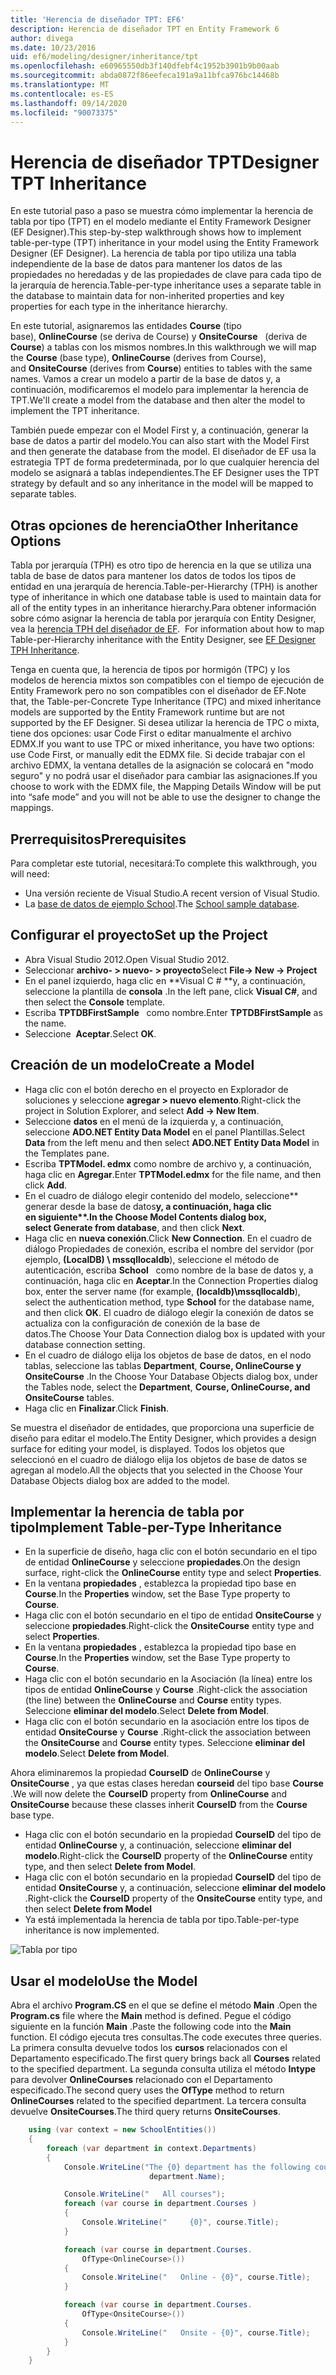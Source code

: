 ```yaml
---
title: 'Herencia de diseñador TPT: EF6'
description: Herencia de diseñador TPT en Entity Framework 6
author: divega
ms.date: 10/23/2016
uid: ef6/modeling/designer/inheritance/tpt
ms.openlocfilehash: e60965550db3f140dfebf4c1952b3901b9b00aab
ms.sourcegitcommit: abda0872f86eefeca191a9a11bfca976bc14468b
ms.translationtype: MT
ms.contentlocale: es-ES
ms.lasthandoff: 09/14/2020
ms.locfileid: "90073375"
---
```

# <a name="designer-tpt-inheritance"></a><span data-ttu-id="d3477-103">Herencia de diseñador TPT</span><span class="sxs-lookup"><span data-stu-id="d3477-103">Designer TPT Inheritance</span></span>
<span data-ttu-id="d3477-104">En este tutorial paso a paso se muestra cómo implementar la herencia de tabla por tipo (TPT) en el modelo mediante el Entity Framework Designer (EF Designer).</span><span class="sxs-lookup"><span data-stu-id="d3477-104">This step-by-step walkthrough shows how to implement table-per-type (TPT) inheritance in your model using the Entity Framework Designer (EF Designer).</span></span> <span data-ttu-id="d3477-105">La herencia de tabla por tipo utiliza una tabla independiente de la base de datos para mantener los datos de las propiedades no heredadas y de las propiedades de clave para cada tipo de la jerarquía de herencia.</span><span class="sxs-lookup"><span data-stu-id="d3477-105">Table-per-type inheritance uses a separate table in the database to maintain data for non-inherited properties and key properties for each type in the inheritance hierarchy.</span></span>

<span data-ttu-id="d3477-106">En este tutorial, asignaremos las entidades **Course** (tipo base), **OnlineCourse** (se deriva de Course) y **OnsiteCourse**   (deriva de **Course**) a tablas con los mismos nombres.</span><span class="sxs-lookup"><span data-stu-id="d3477-106">In this walkthrough we will map the **Course** (base type), **OnlineCourse** (derives from Course), and **OnsiteCourse** (derives from **Course**) entities to tables with the same names.</span></span> <span data-ttu-id="d3477-107">Vamos a crear un modelo a partir de la base de datos y, a continuación, modificaremos el modelo para implementar la herencia de TPT.</span><span class="sxs-lookup"><span data-stu-id="d3477-107">We'll create a model from the database and then alter the model to implement the TPT inheritance.</span></span>

<span data-ttu-id="d3477-108">También puede empezar con el Model First y, a continuación, generar la base de datos a partir del modelo.</span><span class="sxs-lookup"><span data-stu-id="d3477-108">You can also start with the Model First and then generate the database from the model.</span></span> <span data-ttu-id="d3477-109">El diseñador de EF usa la estrategia TPT de forma predeterminada, por lo que cualquier herencia del modelo se asignará a tablas independientes.</span><span class="sxs-lookup"><span data-stu-id="d3477-109">The EF Designer uses the TPT strategy by default and so any inheritance in the model will be mapped to separate tables.</span></span>

## <a name="other-inheritance-options"></a><span data-ttu-id="d3477-110">Otras opciones de herencia</span><span class="sxs-lookup"><span data-stu-id="d3477-110">Other Inheritance Options</span></span>

<span data-ttu-id="d3477-111">Tabla por jerarquía (TPH) es otro tipo de herencia en la que se utiliza una tabla de base de datos para mantener los datos de todos los tipos de entidad en una jerarquía de herencia.</span><span class="sxs-lookup"><span data-stu-id="d3477-111">Table-per-Hierarchy (TPH) is another type of inheritance in which one database table is used to maintain data for all of the entity types in an inheritance hierarchy.</span></span><span data-ttu-id="d3477-112">Para obtener información sobre cómo asignar la herencia de tabla por jerarquía con Entity Designer, vea la [herencia TPH del diseñador de EF](xref:ef6/modeling/designer/inheritance/tph).</span><span class="sxs-lookup"><span data-stu-id="d3477-112">  For information about how to map Table-per-Hierarchy inheritance with the Entity Designer, see [EF Designer TPH Inheritance](xref:ef6/modeling/designer/inheritance/tph).</span></span> 

<span data-ttu-id="d3477-113">Tenga en cuenta que, la herencia de tipos por hormigón (TPC) y los modelos de herencia mixtos son compatibles con el tiempo de ejecución de Entity Framework pero no son compatibles con el diseñador de EF.</span><span class="sxs-lookup"><span data-stu-id="d3477-113">Note that, the Table-per-Concrete Type Inheritance (TPC) and mixed inheritance models are supported by the Entity Framework runtime but are not supported by the EF Designer.</span></span> <span data-ttu-id="d3477-114">Si desea utilizar la herencia de TPC o mixta, tiene dos opciones: usar Code First o editar manualmente el archivo EDMX.</span><span class="sxs-lookup"><span data-stu-id="d3477-114">If you want to use TPC or mixed inheritance, you have two options: use Code First, or manually edit the EDMX file.</span></span> <span data-ttu-id="d3477-115">Si decide trabajar con el archivo EDMX, la ventana detalles de la asignación se colocará en "modo seguro" y no podrá usar el diseñador para cambiar las asignaciones.</span><span class="sxs-lookup"><span data-stu-id="d3477-115">If you choose to work with the EDMX file, the Mapping Details Window will be put into “safe mode” and you will not be able to use the designer to change the mappings.</span></span>

## <a name="prerequisites"></a><span data-ttu-id="d3477-116">Prerrequisitos</span><span class="sxs-lookup"><span data-stu-id="d3477-116">Prerequisites</span></span>

<span data-ttu-id="d3477-117">Para completar este tutorial, necesitará:</span><span class="sxs-lookup"><span data-stu-id="d3477-117">To complete this walkthrough, you will need:</span></span>

- <span data-ttu-id="d3477-118">Una versión reciente de Visual Studio.</span><span class="sxs-lookup"><span data-stu-id="d3477-118">A recent version of Visual Studio.</span></span>
- <span data-ttu-id="d3477-119">La [base de datos de ejemplo School](xref:ef6/resources/school-database).</span><span class="sxs-lookup"><span data-stu-id="d3477-119">The [School sample database](xref:ef6/resources/school-database).</span></span>

## <a name="set-up-the-project"></a><span data-ttu-id="d3477-120">Configurar el proyecto</span><span class="sxs-lookup"><span data-stu-id="d3477-120">Set up the Project</span></span>

-   <span data-ttu-id="d3477-121">Abra Visual Studio 2012.</span><span class="sxs-lookup"><span data-stu-id="d3477-121">Open Visual Studio 2012.</span></span>
-   <span data-ttu-id="d3477-122">Seleccionar **archivo- &gt; nuevo- &gt; proyecto**</span><span class="sxs-lookup"><span data-stu-id="d3477-122">Select **File-&gt; New -&gt; Project**</span></span>
-   <span data-ttu-id="d3477-123">En el panel izquierdo, haga clic en \*\*Visual C \# \*\*y, a continuación, seleccione la plantilla de **consola** .</span><span class="sxs-lookup"><span data-stu-id="d3477-123">In the left pane, click **Visual C\#**, and then select the **Console** template.</span></span>
-   <span data-ttu-id="d3477-124">Escriba **TPTDBFirstSample**   como nombre.</span><span class="sxs-lookup"><span data-stu-id="d3477-124">Enter **TPTDBFirstSample** as the name.</span></span>
-   <span data-ttu-id="d3477-125">Seleccione  **Aceptar**.</span><span class="sxs-lookup"><span data-stu-id="d3477-125">Select **OK**.</span></span>

## <a name="create-a-model"></a><span data-ttu-id="d3477-126">Creación de un modelo</span><span class="sxs-lookup"><span data-stu-id="d3477-126">Create a Model</span></span>

-   <span data-ttu-id="d3477-127">Haga clic con el botón derecho en el proyecto en Explorador de soluciones y seleccione **agregar &gt; nuevo elemento**.</span><span class="sxs-lookup"><span data-stu-id="d3477-127">Right-click the project in Solution Explorer, and select **Add -&gt; New Item**.</span></span>
-   <span data-ttu-id="d3477-128">Seleccione **datos** en el menú de la izquierda y, a continuación, seleccione **ADO.NET Entity Data Model** en el panel Plantillas.</span><span class="sxs-lookup"><span data-stu-id="d3477-128">Select **Data** from the left menu and then select **ADO.NET Entity Data Model** in the Templates pane.</span></span>
-   <span data-ttu-id="d3477-129">Escriba **TPTModel. edmx** como nombre de archivo y, a continuación, haga clic en **Agregar**.</span><span class="sxs-lookup"><span data-stu-id="d3477-129">Enter **TPTModel.edmx** for the file name, and then click **Add**.</span></span>
-   <span data-ttu-id="d3477-130">En el cuadro de diálogo elegir contenido del modelo, seleccione\*\*   generar desde la base de datos**y, a continuación, haga clic en **siguiente\*\*.</span><span class="sxs-lookup"><span data-stu-id="d3477-130">In the Choose Model Contents dialog box, select** Generate from database**, and then click **Next**.</span></span>
-   <span data-ttu-id="d3477-131">Haga clic en **nueva conexión**.</span><span class="sxs-lookup"><span data-stu-id="d3477-131">Click **New Connection**.</span></span>
    <span data-ttu-id="d3477-132">En el cuadro de diálogo Propiedades de conexión, escriba el nombre del servidor (por ejemplo, **(LocalDB) \\ mssqllocaldb**), seleccione el método de autenticación, escriba **School**   como nombre de la base de datos y, a continuación, haga clic en **Aceptar**.</span><span class="sxs-lookup"><span data-stu-id="d3477-132">In the Connection Properties dialog box, enter the server name (for example, **(localdb)\\mssqllocaldb**), select the authentication method, type **School** for the database name, and then click **OK**.</span></span>
    <span data-ttu-id="d3477-133">El cuadro de diálogo elegir la conexión de datos se actualiza con la configuración de conexión de la base de datos.</span><span class="sxs-lookup"><span data-stu-id="d3477-133">The Choose Your Data Connection dialog box is updated with your database connection setting.</span></span>
-   <span data-ttu-id="d3477-134">En el cuadro de diálogo elija los objetos de base de datos, en el nodo tablas, seleccione las tablas **Department**, **Course, OnlineCourse y OnsiteCourse** .</span><span class="sxs-lookup"><span data-stu-id="d3477-134">In the Choose Your Database Objects dialog box, under the Tables node, select the **Department**, **Course, OnlineCourse, and OnsiteCourse** tables.</span></span>
-   <span data-ttu-id="d3477-135">Haga clic en **Finalizar**.</span><span class="sxs-lookup"><span data-stu-id="d3477-135">Click **Finish**.</span></span>

<span data-ttu-id="d3477-136">Se muestra el diseñador de entidades, que proporciona una superficie de diseño para editar el modelo.</span><span class="sxs-lookup"><span data-stu-id="d3477-136">The Entity Designer, which provides a design surface for editing your model, is displayed.</span></span> <span data-ttu-id="d3477-137">Todos los objetos que seleccionó en el cuadro de diálogo elija los objetos de base de datos se agregan al modelo.</span><span class="sxs-lookup"><span data-stu-id="d3477-137">All the objects that you selected in the Choose Your Database Objects dialog box are added to the model.</span></span>

## <a name="implement-table-per-type-inheritance"></a><span data-ttu-id="d3477-138">Implementar la herencia de tabla por tipo</span><span class="sxs-lookup"><span data-stu-id="d3477-138">Implement Table-per-Type Inheritance</span></span>

-   <span data-ttu-id="d3477-139">En la superficie de diseño, haga clic con el botón secundario en el tipo de entidad **OnlineCourse** y seleccione **propiedades**.</span><span class="sxs-lookup"><span data-stu-id="d3477-139">On the design surface, right-click the **OnlineCourse** entity type and select **Properties**.</span></span>
-   <span data-ttu-id="d3477-140">En la ventana **propiedades** , establezca la propiedad tipo base en **Course**.</span><span class="sxs-lookup"><span data-stu-id="d3477-140">In the **Properties** window, set the Base Type property to **Course**.</span></span>
-   <span data-ttu-id="d3477-141">Haga clic con el botón secundario en el tipo de entidad **OnsiteCourse** y seleccione **propiedades**.</span><span class="sxs-lookup"><span data-stu-id="d3477-141">Right-click the **OnsiteCourse** entity type and select **Properties**.</span></span>
-   <span data-ttu-id="d3477-142">En la ventana **propiedades** , establezca la propiedad tipo base en **Course**.</span><span class="sxs-lookup"><span data-stu-id="d3477-142">In the **Properties** window, set the Base Type property to **Course**.</span></span>
-   <span data-ttu-id="d3477-143">Haga clic con el botón secundario en la Asociación (la línea) entre los tipos de entidad **OnlineCourse** y **Course** .</span><span class="sxs-lookup"><span data-stu-id="d3477-143">Right-click the association (the line) between the **OnlineCourse** and **Course** entity types.</span></span>
    <span data-ttu-id="d3477-144">Seleccione **eliminar del modelo**.</span><span class="sxs-lookup"><span data-stu-id="d3477-144">Select **Delete from Model**.</span></span>
-   <span data-ttu-id="d3477-145">Haga clic con el botón secundario en la asociación entre los tipos de entidad **OnsiteCourse** y **Course** .</span><span class="sxs-lookup"><span data-stu-id="d3477-145">Right-click the association between the **OnsiteCourse** and **Course** entity types.</span></span>
    <span data-ttu-id="d3477-146">Seleccione **eliminar del modelo**.</span><span class="sxs-lookup"><span data-stu-id="d3477-146">Select **Delete from Model**.</span></span>

<span data-ttu-id="d3477-147">Ahora eliminaremos la propiedad **CourseID** de **OnlineCourse** y **OnsiteCourse** , ya que estas clases heredan **courseid** del tipo base **Course** .</span><span class="sxs-lookup"><span data-stu-id="d3477-147">We will now delete the **CourseID** property from **OnlineCourse** and **OnsiteCourse** because these classes inherit **CourseID** from the **Course** base type.</span></span>

-   <span data-ttu-id="d3477-148">Haga clic con el botón secundario en la propiedad **CourseID** del tipo de entidad **OnlineCourse** y, a continuación, seleccione **eliminar del modelo**.</span><span class="sxs-lookup"><span data-stu-id="d3477-148">Right-click the **CourseID** property of the **OnlineCourse** entity type, and then select **Delete from Model**.</span></span>
-   <span data-ttu-id="d3477-149">Haga clic con el botón secundario en la propiedad **CourseID** del tipo de entidad **OnsiteCourse** y, a continuación, seleccione **eliminar del modelo** .</span><span class="sxs-lookup"><span data-stu-id="d3477-149">Right-click the **CourseID** property of the **OnsiteCourse** entity type, and then select **Delete from Model**</span></span>
-   <span data-ttu-id="d3477-150">Ya está implementada la herencia de tabla por tipo.</span><span class="sxs-lookup"><span data-stu-id="d3477-150">Table-per-type inheritance is now implemented.</span></span>

![Tabla por tipo](~/ef6/media/tpt.png)

## <a name="use-the-model"></a><span data-ttu-id="d3477-152">Usar el modelo</span><span class="sxs-lookup"><span data-stu-id="d3477-152">Use the Model</span></span>

<span data-ttu-id="d3477-153">Abra el archivo **Program.CS** en el que se define el método **Main** .</span><span class="sxs-lookup"><span data-stu-id="d3477-153">Open the **Program.cs** file where the **Main** method is defined.</span></span> <span data-ttu-id="d3477-154">Pegue el código siguiente en la función **Main** .</span><span class="sxs-lookup"><span data-stu-id="d3477-154">Paste the following code into the **Main** function.</span></span> <span data-ttu-id="d3477-155">El código ejecuta tres consultas.</span><span class="sxs-lookup"><span data-stu-id="d3477-155">The code executes three queries.</span></span> <span data-ttu-id="d3477-156">La primera consulta devuelve todos los **cursos** relacionados con el Departamento especificado.</span><span class="sxs-lookup"><span data-stu-id="d3477-156">The first query brings back all **Courses** related to the specified department.</span></span> <span data-ttu-id="d3477-157">La segunda consulta utiliza el método **Intype** para devolver **OnlineCourses** relacionado con el Departamento especificado.</span><span class="sxs-lookup"><span data-stu-id="d3477-157">The second query uses the **OfType** method to return **OnlineCourses** related to the specified department.</span></span> <span data-ttu-id="d3477-158">La tercera consulta devuelve **OnsiteCourses**.</span><span class="sxs-lookup"><span data-stu-id="d3477-158">The third query returns **OnsiteCourses**.</span></span>

``` csharp
    using (var context = new SchoolEntities())
    {
        foreach (var department in context.Departments)
        {
            Console.WriteLine("The {0} department has the following courses:",
                               department.Name);

            Console.WriteLine("   All courses");
            foreach (var course in department.Courses )
            {
                Console.WriteLine("     {0}", course.Title);
            }

            foreach (var course in department.Courses.
                OfType<OnlineCourse>())
            {
                Console.WriteLine("   Online - {0}", course.Title);
            }

            foreach (var course in department.Courses.
                OfType<OnsiteCourse>())
            {
                Console.WriteLine("   Onsite - {0}", course.Title);
            }
        }
    }
```
